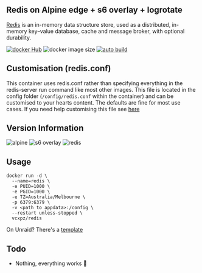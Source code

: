 ## Redis on Alpine edge + s6 overlay + logrotate
[Redis](https://redis.io/) is an in-memory data structure store, used as a distributed, in-memory key–value database, cache and message broker, with optional durability.

[![docker Hub](https://img.shields.io/badge/docker_hub-link-blue?style=for-the-badge&logo=docker)](https://hub.docker.com/repository/docker/vcxpz/redis) ![docker image size](https://img.shields.io/docker/image-size/vcxpz/redis?style=for-the-badge&logo=docker) [![auto build](https://img.shields.io/badge/docker_builds-automated-blue?style=for-the-badge&logo=docker?color=d1aa67)](https://github.com/hydazz/docker-redis/actions?query=workflow%3A%22Cron+Update+CI%22)

## Customisation (redis.conf)
This container uses redis.conf rather than specifying everything in the redis-server run command like most other images. This file is located in the config folder (`/config/redis.conf` within the container) and can be customised to your hearts content. The defaults are fine for most use cases. If you need help customising this file see [here](https://redis.io/topics/config)

## Version Information
![alpine](https://img.shields.io/badge/alpine-edge-0D597F?style=for-the-badge&logo=alpine-linux) ![s6 overlay](https://img.shields.io/badge/s6_overlay-2.1.0.2-blue?style=for-the-badge) ![redis](https://img.shields.io/badge/redis-6.0.9-DC382D?style=for-the-badge&logo=redis)

## Usage
```
docker run -d \
  --name=redis \
  -e PUID=1000 \
  -e PGID=1000 \
  -e TZ=Australia/Melbourne \
  -p 6379:6379 \
  -v <path to appdata>:/config \
  --restart unless-stopped \
  vcxpz/redis
```
On Unraid? There's a [template](https://github.com/hydazz/docker-templates/blob/main/hydaz/redis.xml)

## Todo
* Nothing, everything works 🙂
